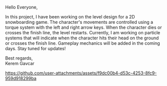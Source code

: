 Hello Everyone,

In this project, I have been working on the level design for a 2D snowboarding game. 
The character's movements are controlled using a torque system with the left and right arrow keys. 
When the character dies or crosses the finish line, the level restarts. 
Currently, I am working on particle systems that will indicate when the character hits their head on the ground or crosses the finish line. 
Gameplay mechanics will be added in the coming days. 
Stay tuned for updates!

Best regards,  
Kerem Gavcar






https://github.com/user-attachments/assets/f9dc00b4-d53c-4253-8fc9-959d918299ba





